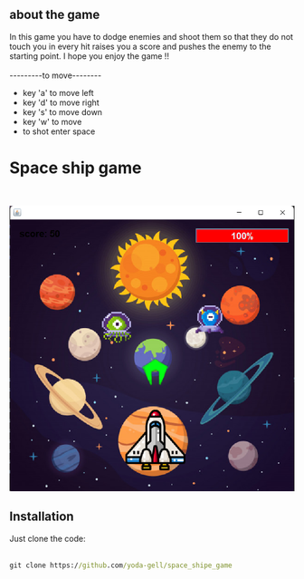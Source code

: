 ## about the game  
In this game you have to dodge enemies and shoot them so that they do not touch you in every hit raises you a score and pushes the enemy to the starting point.
I hope you enjoy the game !!<br/>
<br/> ---------to move--------   
* key 'a' to move left  <br/>
* key 'd' to move right <br/>
* key 's' to move down  <br/>
* key 'w' to move       <br/>
* to shot enter space   <br/>

# Space ship game
<br/>

<p align="center">
  <img src="https://github.com/yoda-gell/space_shipe_game/blob/master/image.bmp" />
</p>


## Installation
Just clone the code: <br/>
```cmd

git clone https://github.com/yoda-gell/space_shipe_game

```
